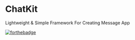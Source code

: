 # ChatKit
Lightweight &amp; Simple Framework For Creating Message App 

[![forthebadge](https://forthebadge.com/images/badges/made-with-swift.svg)](https://forthebadge.com)
